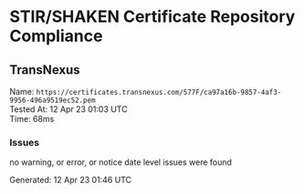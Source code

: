 # STIR/SHAKEN Certificate Repository Compliance

## TransNexus

Name: `https://certificates.transnexus.com/577F/ca97a16b-9857-4af3-9956-496a9519ec52.pem`\
Tested At: 12 Apr 23 01:03 UTC\
Time: 68ms

### Issues

no warning, or error, or notice date level issues were found

Generated: 12 Apr 23 01:46 UTC